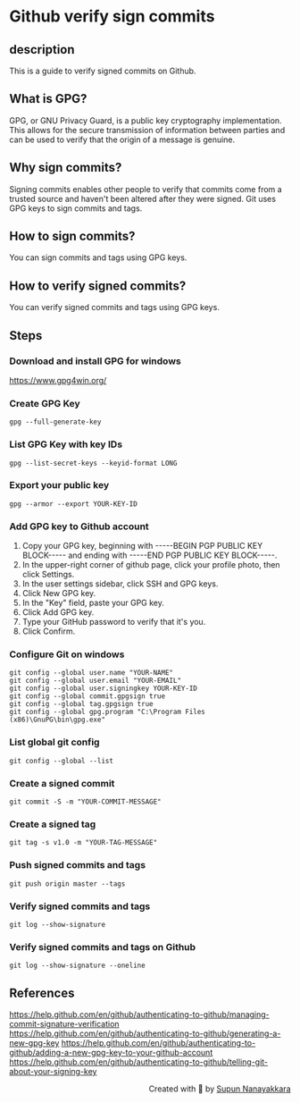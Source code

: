 # Github verify sign commits

## description
This is a guide to verify signed commits on Github.

## What is GPG?
GPG, or GNU Privacy Guard, is a public key cryptography implementation. This allows for the secure transmission of information between parties and can be used to verify that the origin of a message is genuine.

## Why sign commits?
Signing commits enables other people to verify that commits come from a trusted source and haven't been altered after they were signed. Git uses GPG keys to sign commits and tags.

## How to sign commits?
You can sign commits and tags using GPG keys.

## How to verify signed commits?
You can verify signed commits and tags using GPG keys.

## Steps

### Download and install GPG for windows 
https://www.gpg4win.org/

### Create GPG Key
```
gpg --full-generate-key
```

### List GPG Key with key IDs
```
gpg --list-secret-keys --keyid-format LONG
```

### Export your public key
```
gpg --armor --export YOUR-KEY-ID 
```

### Add GPG key to Github account
1. Copy your GPG key, beginning with -----BEGIN PGP PUBLIC KEY BLOCK----- and ending with -----END PGP PUBLIC KEY BLOCK-----.
2. In the upper-right corner of github page, click your profile photo, then click Settings.
3. In the user settings sidebar, click SSH and GPG keys.
4. Click New GPG key.
5. In the "Key" field, paste your GPG key.
6. Click Add GPG key.
7. Type your GitHub password to verify that it's you.
8. Click Confirm.

### Configure Git on windows 
```
git config --global user.name "YOUR-NAME"
git config --global user.email "YOUR-EMAIL"
git config --global user.signingkey YOUR-KEY-ID 
git config --global commit.gpgsign true
git config --global tag.gpgsign true
git config --global gpg.program "C:\Program Files (x86)\GnuPG\bin\gpg.exe"
```

### List global git config 
```
git config --global --list
```

### Create a signed commit
```
git commit -S -m "YOUR-COMMIT-MESSAGE"
```

### Create a signed tag
```
git tag -s v1.0 -m "YOUR-TAG-MESSAGE"
```

### Push signed commits and tags
```
git push origin master --tags
```

### Verify signed commits and tags
```
git log --show-signature
```

### Verify signed commits and tags on Github
```
git log --show-signature --oneline
```

## References
https://help.github.com/en/github/authenticating-to-github/managing-commit-signature-verification
https://help.github.com/en/github/authenticating-to-github/generating-a-new-gpg-key
https://help.github.com/en/github/authenticating-to-github/adding-a-new-gpg-key-to-your-github-account
https://help.github.com/en/github/authenticating-to-github/telling-git-about-your-signing-key

<p align="right" > Created with 🧡 by <a href="http://supun.traditionalme.life">Supun Nanayakkara</a></p>
